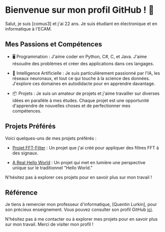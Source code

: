 # Bienvenue sur mon profil GitHub ! 👋

Salut, je suis [comus3] et j'ai 22 ans. Je suis étudiant en électronique et en informatique à l'ECAM.

## Mes Passions et Compétences

- 🖥️ Programmation : J'aime coder en Python, C#, C, et Java. J'aime résoudre des problèmes et créer des applications dans ces langages.

- 🤖 Intelligence Artificielle : Je suis particulièrement passionné par l'IA, les réseaux neuronaux, et tout ce qui touche à la science des données. J'explore ces domaines en autodidacte pour en apprendre davantage.

- 📦 Projets : Je suis un amateur de projets et j'aime travailler sur diverses idées en parallèle à mes études. Chaque projet est une opportunité d'apprendre de nouvelles choses et de perfectionner mes compétences.

## Projets Préférés

Voici quelques-uns de mes projets préférés :

- [Projet FFT-Filter](https://github.com/comus3/FFT-Filter) : Un projet que j'ai créé pour appliquer des filtres FFT à des signaux.

- [A Real Hello World](https://github.com/comus3/A_real_hello_world) : Un projet qui met en lumière une perspective unique sur le traditionnel "Hello World."

N'hésitez pas à explorer ces projets pour en savoir plus sur mon travail !

## Référence

Je tiens à remercier mon professeur d'informatique, [Quentin Lurkin], pour son précieux enseignement. Vous pouvez consulter son profil GitHub [ici](https://github.com/qlurkin).

N'hésitez pas à me contacter ou à explorer mes projets pour en savoir plus sur mon travail. Merci de visiter mon profil !
